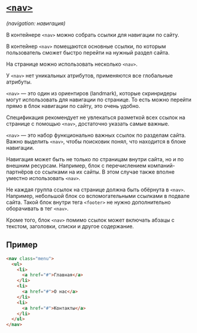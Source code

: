 # [`<nav>`](../index.md)

_(navigation: навигация)_

В контейнере `<nav>` можно собрать ссылки для навигации по сайту.

В контейнер `<nav>` помещаются основные ссылки, по которым пользователь сможет быстро перейти на нужный раздел сайта.

На странице можно использовать несколько `<nav>`.

У `<nav>` нет уникальных атрибутов, применяются все глобальные атрибуты.

`<nav>` — это один из ориентиров (landmark), которые скринридеры могут использовать для навигации по странице. То есть можно перейти прямо в блок навигации по сайту, это очень удобно.

Спецификация рекомендует не увлекаться разметкой всех ссылок на странице с помощью `<nav>`, достаточно указать самые важные.

`<nav>` — это набор функционально важных ссылок по разделам сайта. Важно выделить `<nav>`, чтобы поисковик понял, что находится в блоке навигации.

Навигация может быть не только по страницам внутри сайта, но и по внешним ресурсам. Например, блок с перечислением компаний-партнёров со ссылками на их сайты. В этом случае также вполне уместно использовать `<nav>`.

Не каждая группа ссылок на странице должна быть обёрнута в `<nav>`. Например, небольшой блок со вспомогательными ссылками в подвале сайта. Такой блок внутри тега `<footer>` не нужно дополнительно оборачивать в тег `<nav>`.

Кроме того, блок `<nav>` помимо ссылок может включать абзацы с текстом, заголовки, списки и другое содержание.

## Пример

```html
<nav class="menu">
  <ul>
    <li>
      <a href="#">Главная</a>
    </li>
    <li>
      <a href="#">О нас</a>
    </li>
    <li>
      <a href="#">Контакты</a>
    </li>
  </ul>
</nav>
```
